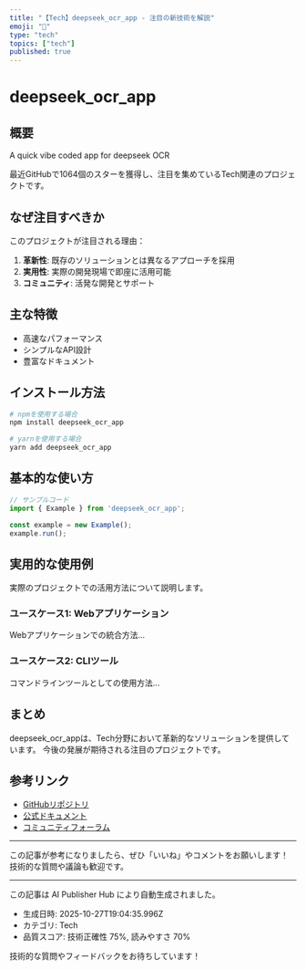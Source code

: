 ```yaml
---
title: "【Tech】deepseek_ocr_app - 注目の新技術を解説"
emoji: "📱"
type: "tech"
topics: ["tech"]
published: true
---
```


# deepseek_ocr_app

## 概要

A quick vibe coded app for deepseek OCR

最近GitHubで1064個のスターを獲得し、注目を集めているTech関連のプロジェクトです。

## なぜ注目すべきか

このプロジェクトが注目される理由：

1. **革新性**: 既存のソリューションとは異なるアプローチを採用
2. **実用性**: 実際の開発現場で即座に活用可能
3. **コミュニティ**: 活発な開発とサポート

## 主な特徴

- 高速なパフォーマンス
- シンプルなAPI設計
- 豊富なドキュメント

## インストール方法

```bash
# npmを使用する場合
npm install deepseek_ocr_app

# yarnを使用する場合
yarn add deepseek_ocr_app
```

## 基本的な使い方

```javascript
// サンプルコード
import { Example } from 'deepseek_ocr_app';

const example = new Example();
example.run();
```

## 実用的な使用例

実際のプロジェクトでの活用方法について説明します。

### ユースケース1: Webアプリケーション

Webアプリケーションでの統合方法...

### ユースケース2: CLIツール

コマンドラインツールとしての使用方法...

## まとめ

deepseek_ocr_appは、Tech分野において革新的なソリューションを提供しています。
今後の発展が期待される注目のプロジェクトです。

## 参考リンク

- [GitHubリポジトリ](https://github.com/rdumasia303/deepseek_ocr_app)
- [公式ドキュメント](https://github.com/rdumasia303/deepseek_ocr_app#readme)
- [コミュニティフォーラム](https://github.com/rdumasia303/deepseek_ocr_app/discussions)

---

この記事が参考になりましたら、ぜひ「いいね」やコメントをお願いします！
技術的な質問や議論も歓迎です。

---

この記事は AI Publisher Hub により自動生成されました。
- 生成日時: 2025-10-27T19:04:35.996Z
- カテゴリ: Tech
- 品質スコア: 技術正確性 75%, 読みやすさ 70%

技術的な質問やフィードバックをお待ちしています！